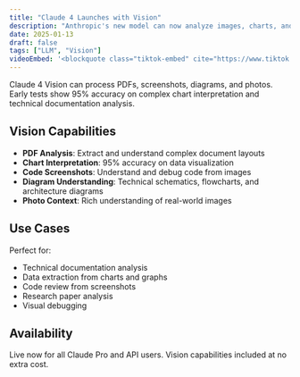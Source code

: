 ```yaml
---
title: "Claude 4 Launches with Vision"
description: "Anthropic's new model can now analyze images, charts, and documents with unprecedented accuracy."
date: 2025-01-13
draft: false
tags: ["LLM", "Vision"]
videoEmbed: '<blockquote class="tiktok-embed" cite="https://www.tiktok.com/@jakevibecodes/video/7560401803821501726" data-video-id="7560401803821501726" style="max-width: 605px;min-width: 325px;" > <section> <a target="_blank" title="@jakevibecodes" href="https://www.tiktok.com/@jakevibecodes?refer=embed">@jakevibecodes</a> Terms and conditions working overtime.  <a title="parkour" target="_blank" href="https://www.tiktok.com/tag/parkour?refer=embed">#parkour</a> <a title="sora" target="_blank" href="https://www.tiktok.com/tag/sora?refer=embed">#sora</a> <a target="_blank" title="♬ AirBnb - ian" href="https://www.tiktok.com/music/AirBnb-7369966216264976385?refer=embed">♬ AirBnb - ian</a> </section> </blockquote> <script async src="https://www.tiktok.com/embed.js"></script>'
---
```


Claude 4 Vision can process PDFs, screenshots, diagrams, and photos. Early tests show 95% accuracy on complex chart interpretation and technical documentation analysis.

## Vision Capabilities

- **PDF Analysis**: Extract and understand complex document layouts
- **Chart Interpretation**: 95% accuracy on data visualization
- **Code Screenshots**: Understand and debug code from images
- **Diagram Understanding**: Technical schematics, flowcharts, and architecture diagrams
- **Photo Context**: Rich understanding of real-world images

## Use Cases

Perfect for:
- Technical documentation analysis
- Data extraction from charts and graphs
- Code review from screenshots
- Research paper analysis
- Visual debugging

## Availability

Live now for all Claude Pro and API users. Vision capabilities included at no extra cost.

